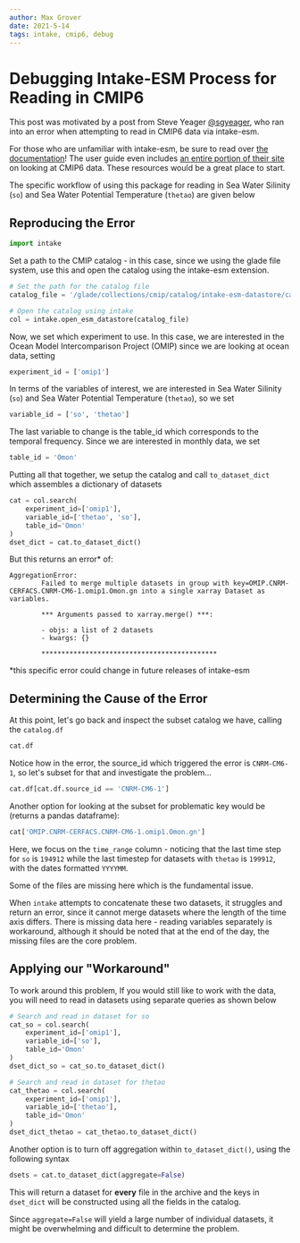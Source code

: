 ```yaml
---
author: Max Grover
date: 2021-5-14
tags: intake, cmip6, debug
---
```


# Debugging Intake-ESM Process for Reading in CMIP6

This post was motivated by a post from Steve Yeager [@sgyeager](https://github.com/sgyeager), who ran into an error when attempting to read in CMIP6 data via intake-esm.

For those who are unfamiliar with intake-esm, be sure to read over [the documentation](https://intake-esm.readthedocs.io/en/latest/index.html)! The user guide even includes [an entire portion of their site](https://intake-esm.readthedocs.io/en/latest/user-guide/cmip6-tutorial.html) on looking at CMIP6 data. These resources would be a great place to start.

The specific workflow of using this package for reading in Sea Water Silinity (`so`) and
Sea Water Potential Temperature (`thetao`) are given below

## Reproducing the Error

```python
import intake
```

Set a path to the CMIP catalog - in this case, since we using the glade file system, use this and open the catalog using the intake-esm extension.

```python
# Set the path for the catalog file
catalog_file = '/glade/collections/cmip/catalog/intake-esm-datastore/catalogs/glade-cmip6.json'

# Open the catalog using intake
col = intake.open_esm_datastore(catalog_file)
```

Now, we set which experiment to use. In this case, we are interested in the Ocean Model Intercomparison Project (OMIP) since we are looking at ocean data, setting

```python
experiment_id = ['omip1']
```

In terms of the variables of interest, we are interested in Sea Water Silinity (`so`) and Sea Water Potential Temperature (`thetao`), so we set

```python
variable_id = ['so', 'thetao']
```

The last variable to change is the table_id which corresponds to the temporal frequency. Since we are interested in monthly data, we set

```python
table_id = 'Omon'
```

Putting all that together, we setup the catalog and call `to_dataset_dict` which assembles a dictionary of datasets

```python
cat = col.search(
    experiment_id=['omip1'],
    variable_id=['thetao', 'so'],
    table_id='Omon'
)
dset_dict = cat.to_dataset_dict()
```

But this returns an error\* of:

```
AggregationError:
        Failed to merge multiple datasets in group with key=OMIP.CNRM-CERFACS.CNRM-CM6-1.omip1.Omon.gn into a single xarray Dataset as variables.

        *** Arguments passed to xarray.merge() ***:

        - objs: a list of 2 datasets
        - kwargs: {}

        ********************************************
```

\*this specific error could change in future releases of intake-esm

## Determining the Cause of the Error

At this point, let's go back and inspect the subset catalog we have, calling the `catalog.df`

```python
cat.df
```

Notice how in the error, the source_id which triggered the error is `CNRM-CM6-1`, so let's subset for that and investigate the problem...

```python
cat.df[cat.df.source_id == 'CNRM-CM6-1']
```

Another option for looking at the subset for problematic key would be (returns a pandas dataframe):

```python
cat['OMIP.CNRM-CERFACS.CNRM-CM6-1.omip1.Omon.gn']
```

Here, we focus on the `time_range` column - noticing that the last time step for `so` is `194912` while the last timestep for datasets with `thetao` is `199912`, with the dates formatted `YYYYMM`.

Some of the files are missing here which is the fundamental issue.

When `intake` attempts to concatenate these two datasets, it struggles and return an error, since it cannot merge datasets where the length of the time axis differs. There is missing data here - reading variables separately is workaround, although it should be noted that at the end of the day, the missing files are the core problem.

## Applying our "Workaround"

To work around this problem, If you would still like to work with the data, you will need to read in datasets using separate queries as shown below

```python
# Search and read in dataset for so
cat_so = col.search(
    experiment_id=['omip1'],
    variable_id=['so'],
    table_id='Omon'
)
dset_dict_so = cat_so.to_dataset_dict()

# Search and read in dataset for thetao
cat_thetao = col.search(
    experiment_id=['omip1'],
    variable_id=['thetao'],
    table_id='Omon'
)
dset_dict_thetao = cat_thetao.to_dataset_dict()
```

Another option is to turn off aggregation within `to_dataset_dict()`, using the following syntax

```python
dsets = cat.to_dataset_dict(aggregate=False)
```

This will return a dataset for **every** file in the archive and the keys in `dset_dict` will be constructed using all the fields in the catalog.

Since `aggregate=False` will yield a large number of individual datasets, it might be overwhelming and difficult to determine the problem.
